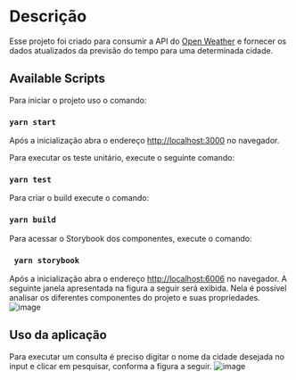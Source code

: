# Descrição
Esse projeto foi criado para consumir a API do  [Open Weather](https://openweathermap.org/api) e fornecer os dados atualizados da previsão do tempo para uma determinada cidade.


## Available Scripts

Para iniciar o projeto uso o comando:

### `yarn start`


Após a inicialização abra o endereço [http://localhost:3000](http://localhost:3000) no navegador.

Para executar os teste unitário, execute o seguinte comando:

### `yarn test`

Para criar o build execute o comando:

### `yarn build`

Para acessar o Storybook dos componentes, execute o comando:

### ` yarn storybook`

Após a inicialização abra o endereço [http://localhost:6006](http://localhost:6006) no navegador. 
A seguinte janela apresentada na figura a seguir será exibida. Nela é possível analisar os diferentes componentes do projeto e suas propriedades.
![image](https://user-images.githubusercontent.com/85792226/189542127-d8eee86b-ddbf-4803-8ae9-934fd911796a.png)


## Uso da aplicação

Para executar um consulta é preciso digitar o nome da cidade desejada  no input e clicar em pesquisar, conforma a figura a seguir.
![image](https://user-images.githubusercontent.com/85792226/189541889-56369c2b-af30-4e96-8a3f-06227de838c6.png)

